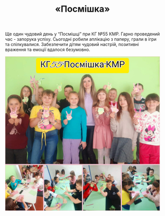 ﻿---
title: «Посмішка»
---

Ще один чудовий день у “Посмішці” при КГ №55 КМР. Гарно проведений час - запорука успіху. Сьогодні робили аплікацію з паперу, грали в ігри та спілкувалися. Забезпечити дітям чудовий настрій, позитивні враження та емоції вдалося безумовно.

![](image.jpg)
